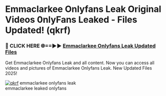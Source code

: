 # Emmaclarkee Onlyfans Leak Original Videos 0nlyFans Leaked - Files Updated! (qkrf)

<h3>🔴 CLICK HERE 🌐==►► <a href="https://tinyurl.com/3hn5wdd3" rel="nofollow">Emmaclarkee Onlyfans Leak Updated Files</a></h3>

Get Emmaclarkee Onlyfans Leak and all content. Now you can access all videos and pictures of Emmaclarkee Onlyfans Leak. New Updated Files 2025!

[![qkrf](https://i.imgur.com/4HnBqBT.gif)](https://tinyurl.com/3hn5wdd3)
emmaclarkee onlyfans leak<br>
emmaclarkee leaked onlyfans